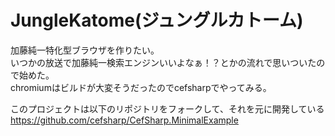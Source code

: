 JungleKatome(ジュングルカトーム)
=======================
加藤純一特化型ブラウザを作りたい。  
いつかの放送で加藤純一検索エンジンいいよなぁ！？とかの流れで思いついたので始めた。  
chromiumはビルドが大変そうだったのでcefsharpでやってみる。  
  
このプロジェクトは以下のリポジトリをフォークして、それを元に開発している  
https://github.com/cefsharp/CefSharp.MinimalExample
